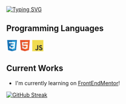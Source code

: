 [![Typing SVG](https://readme-typing-svg.herokuapp.com?font=Lucida+Console&color=%23000000&size=30&center=true&vCenter=true&multiline=true&width=600&height=100&lines=++++I+am+a+French+developer+%F0%9F%87%AB%F0%9F%87%B7+;I+am+currently+learning+alone+%F0%9F%92%AA%F0%9F%8F%BB+)](https://git.io/typing-svg)

## Programming Languages
 <img src = 'images/css.svg' width='30'/> <img src = 'images/html.svg' width='30'/> <img src = 'images/js.svg' width='30'/> 
 
 ## Current Works
 * I'm currently learning on [FrontEndMentor](https://www.frontendmentor.io/profile/Alexandre-Chs)! 

[![GitHub Streak](http://github-readme-streak-stats.herokuapp.com?user=Alexandre-Chs&hide_border=true&date_format=M%20j%5B%2C%20Y%5D)](https://github.com/Alexandre-Chs)

